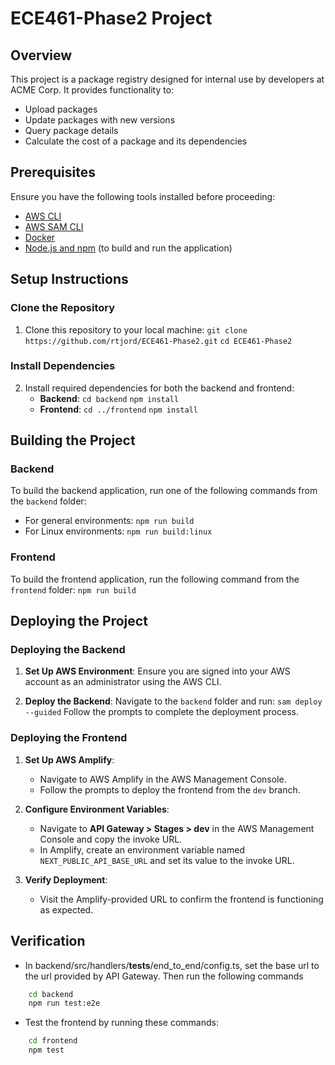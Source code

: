 # ECE461-Phase2 Project

## Overview
This project is a package registry designed for internal use by developers at ACME Corp. It provides functionality to:

- Upload packages
- Update packages with new versions
- Query package details
- Calculate the cost of a package and its dependencies

## Prerequisites
Ensure you have the following tools installed before proceeding:

- [AWS CLI](https://docs.aws.amazon.com/cli/latest/userguide/getting-started-install.html)
- [AWS SAM CLI](https://docs.aws.amazon.com/serverless-application-model/latest/developerguide/install-sam-cli.html)
- [Docker](https://docs.docker.com/engine/install/)
- [Node.js and npm](https://nodejs.org/) (to build and run the application)

## Setup Instructions

### Clone the Repository
1. Clone this repository to your local machine:
   `git clone https://github.com/rtjord/ECE461-Phase2.git`
   `cd ECE461-Phase2`

### Install Dependencies
2. Install required dependencies for both the backend and frontend:
   - **Backend**:
     `cd backend`
     `npm install`
   - **Frontend**:
     `cd ../frontend`
     `npm install`

## Building the Project

### Backend
To build the backend application, run one of the following commands from the `backend` folder:
- For general environments:
  `npm run build`
- For Linux environments:
  `npm run build:linux`

### Frontend
To build the frontend application, run the following command from the `frontend` folder:
`npm run build`

## Deploying the Project

### Deploying the Backend
1. **Set Up AWS Environment**: Ensure you are signed into your AWS account as an administrator using the AWS CLI.
   
2. **Deploy the Backend**: Navigate to the `backend` folder and run:
   `sam deploy --guided`
   Follow the prompts to complete the deployment process.

### Deploying the Frontend
1. **Set Up AWS Amplify**:
   - Navigate to AWS Amplify in the AWS Management Console.
   - Follow the prompts to deploy the frontend from the `dev` branch.

2. **Configure Environment Variables**:
   - Navigate to **API Gateway > Stages > dev** in the AWS Management Console and copy the invoke URL.
   - In Amplify, create an environment variable named `NEXT_PUBLIC_API_BASE_URL` and set its value to the invoke URL.

3. **Verify Deployment**:
   - Visit the Amplify-provided URL to confirm the frontend is functioning as expected.

## Verification
- In backend/src/handlers/__tests__/end_to_end/config.ts, set the base url to the url provided by API Gateway. Then run the following commands
```sh
    cd backend
    npm run test:e2e
```
- Test the frontend by running these commands:
```sh
    cd frontend
    npm test
```

